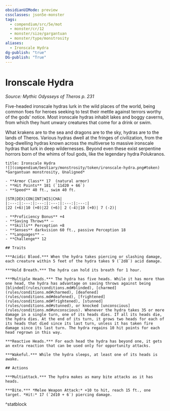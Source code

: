 ```yaml
---
obsidianUIMode: preview
cssclasses: json5e-monster
tags:
  - compendium/src/5e/mot
  - monster/cr/12
  - monster/size/gargantuan
  - monster/type/monstrosity
aliases:
  - Ironscale Hydra
dg-publish: "true"
DG-publish: "True"
---
```

# Ironscale Hydra
*Source: Mythic Odysseys of Theros p. 231*  

Five-headed ironscale hydras lurk in the wild places of the world, being common foes for heroes seeking to test their mettle against terrors worthy of the gods' notice. Most ironscale hydras inhabit lakes and boggy caverns, from which they hunt unwary creatures that come for a drink or swim.

What krakens are to the sea and dragons are to the sky, hydras are to the lands of Theros. Various hydras dwell at the fringes of civilization, from the bog-dwelling hydras known across the multiverse to massive ironscale hydras that lurk in deep wildernesses. Beyond even these exist serpentine horrors born of the whims of foul gods, like the legendary hydra Polukranos.

```ad-statblock
title: Ironscale Hydra
![](compendium/bestiary/monstrosity/token/ironscale-hydra.png#token)
*Gargantuan monstrosity, Unaligned*

- **Armor Class** 17  (natural armor)
- **Hit Points** 181 (`11d20 + 66`)
- **Speed** 40 ft., swim 40 ft.

|STR|DEX|CON|INT|WIS|CHA|
|:---:|:---:|:---:|:---:|:---:|:---:|
|22 (+6)|10 (+0)|22 (+6)| 2 (-4)|10 (+0)| 7 (-2)|

- **Proficiency Bonus** +4
- **Saving Throws** ⏤
- **Skills** Perception +8
- **Senses** darkvision 60 ft., passive Perception 18
- **Languages** —
- **Challenge** 12

## Traits

***Acidic Blood.*** When the hydra takes piercing or slashing damage, each creature within 5 feet of the hydra takes 9 (`2d8`) acid damage.

***Hold Breath.*** The hydra can hold its breath for 1 hour.

***Multiple Heads.*** The hydra has five heads. While it has more than one head, the hydra has advantage on saving throws against being [blinded](rules/conditions.md#blinded), [charmed](rules/conditions.md#charmed), [deafened](rules/conditions.md#deafened), [frightened](rules/conditions.md#frightened), [stunned](rules/conditions.md#stunned), or knocked [unconscious](rules/conditions.md#unconscious). Whenever the hydra takes 35 or more damage in a single turn, one of its heads dies. If all its heads die, the hydra dies. At the end of its turn, it grows two heads for each of its heads that died since its last turn, unless it has taken fire damage since its last turn. The hydra regains 10 hit points for each head regrown in this way.

***Reactive Heads.*** For each head the hydra has beyond one, it gets an extra reaction that can be used only for opportunity attacks.

***Wakeful.*** While the hydra sleeps, at least one of its heads is awake.

## Actions

***Multiattack.*** The hydra makes as many bite attacks as it has heads.

***Bite.*** *Melee Weapon Attack:* +10 to hit, reach 15 ft., one target. *Hit:* 17 (`2d10 + 6`) piercing damage.
```
^statblock